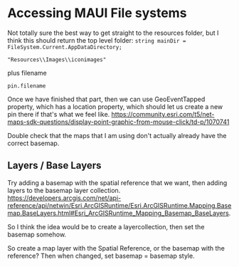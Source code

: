 # Accessing MAUI File systems

Not totally sure the best way to get straight to the resources folder, but I think this should return the top level folder:
`string mainDir = FileSystem.Current.AppDataDirectory;`

`"Resources\\Images\\iconimages"`

plus filename

`pin.filename`

Once we have finished that part, then we can use GeoEventTapped property, which has a location property, which should let us create a new pin there if that's what we feel like.
https://community.esri.com/t5/net-maps-sdk-questions/display-point-graphic-from-mouse-click/td-p/1070741

Double check that the maps that I am using don't actually already have the correct basemap.

## Layers / Base Layers

Try adding a basemap with the spatial reference that we want, then adding layers to the basemap layer collection. https://developers.arcgis.com/net/api-reference/api/netwin/Esri.ArcGISRuntime/Esri.ArcGISRuntime.Mapping.Basemap.BaseLayers.html#Esri_ArcGISRuntime_Mapping_Basemap_BaseLayers.

So I think the idea would be to create a layercollection, then set the basemap somehow.

So create a map layer with the Spatial Reference, or the basemap with the reference? Then when changed, set basemap = basemap style.

